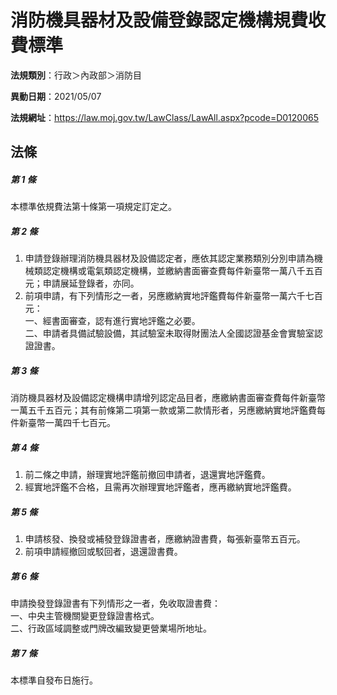 # 消防機具器材及設備登錄認定機構規費收費標準

**法規類別**：行政＞內政部＞消防目

**異動日期**：2021/05/07  

**法規網址**：https://law.moj.gov.tw/LawClass/LawAll.aspx?pcode=D0120065





## 法條
##### 第 1 條
本標準依規費法第十條第一項規定訂定之。

##### 第 2 條
1. 申請登錄辦理消防機具器材及設備認定者，應依其認定業務類別分別申請為機械類認定機構或電氣類認定機構，並繳納書面審查費每件新臺幣一萬八千五百元；申請展延登錄者，亦同。
1. 前項申請，有下列情形之一者，另應繳納實地評鑑費每件新臺幣一萬六千七百元：  
一、經書面審查，認有進行實地評鑑之必要。  
二、申請者具備試驗設備，其試驗室未取得財團法人全國認證基金會實驗室認證證書。

##### 第 3 條
消防機具器材及設備認定機構申請增列認定品目者，應繳納書面審查費每件新臺幣一萬五千五百元；其有前條第二項第一款或第二款情形者，另應繳納實地評鑑費每件新臺幣一萬四千七百元。

##### 第 4 條
1. 前二條之申請，辦理實地評鑑前撤回申請者，退還實地評鑑費。
1. 經實地評鑑不合格，且需再次辦理實地評鑑者，應再繳納實地評鑑費。

##### 第 5 條
1. 申請核發、換發或補發登錄證書者，應繳納證書費，每張新臺幣五百元。
1. 前項申請經撤回或駁回者，退還證書費。

##### 第 6 條
申請換發登錄證書有下列情形之一者，免收取證書費：  
一、中央主管機關變更登錄證書格式。  
二、行政區域調整或門牌改編致變更營業場所地址。

##### 第 7 條
本標準自發布日施行。


